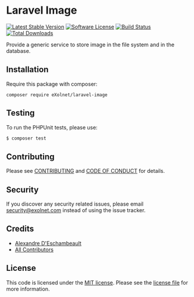 # Laravel Image

[![Latest Stable Version](https://poser.pugx.org/eXolnet/laravel-image/v/stable?format=flat-square)](https://packagist.org/packages/eXolnet/laravel-image)
[![Software License](https://img.shields.io/badge/license-MIT-brightgreen.svg?style=flat-square)](LICENSE)
[![Build Status](https://img.shields.io/github/actions/workflow/status/eXolnet/laravel-image/tests.yml?label=tests&style=flat-square)](https://github.com/eXolnet/laravel-image/actions?query=workflow%3Atests)
[![Total Downloads](https://img.shields.io/packagist/dt/eXolnet/laravel-image.svg?style=flat-square)](https://packagist.org/packages/eXolnet/laravel-image)

Provide a generic service to store image in the file system and in the database.

## Installation

Require this package with composer:

```
composer require eXolnet/laravel-image
```

## Testing

To run the PHPUnit tests, please use:

``` bash
$ composer test
```

## Contributing

Please see [CONTRIBUTING](CONTRIBUTING.md) and [CODE OF CONDUCT](CODE_OF_CONDUCT.md) for details.

## Security

If you discover any security related issues, please email security@exolnet.com instead of using the issue tracker.

## Credits

- [Alexandre D'Eschambeault](https://github.com/xel1045)
- [All Contributors](../../contributors)

## License

This code is licensed under the [MIT license](http://choosealicense.com/licenses/mit/). Please see the [license file](LICENSE) for more information.
